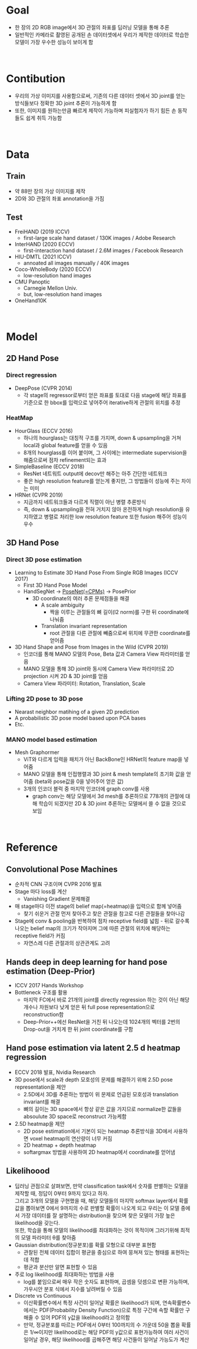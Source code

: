 # Goal
- 한 장의 2D RGB image에서 3D 관절의 좌표를 딥러닝 모델을 통해 추론
- 일반적인 카메라로 촬영된 공개된 손 데이터셋에서 우리가 제작한 데이터로 학습한 모델이 가장 우수한 성능이 보이게 함
</br></br></br>

# Contibution
- 우리의 가상 이미지를 사용함으로써, 기존의 다른 데이터 셋에서 3D joint를 얻는 방식들보다 정확한 3D joint 추론이 가능하게 함
- 또한, 이미지를 원하는만큼 빠르게 제작이 가능하며 피실험자가 하기 힘든 손 동작들도 쉽게 취득 가능함
</br></br></br>

# Data
## Train
- 약 88만 장의 가상 이미지를 제작
- 2D와 3D 관절의 좌표 annotation을 가짐

## Test
- FreiHAND (2019 ICCV) 
	- first-large scale hand dataset / 130K images / Adobe Research 
- InterHAND (2020 ECCV) 
	- first-interaction hand dataset / 2.6M images / Facebook Research 
- HIU-DMTL (2021 ICCV) 
	- annoated all images manually / 40K images 
- Coco-WholeBody (2020 ECCV) 
	- low-resolution hand images 
- CMU Panoptic 
	- Carnegie Mellon Univ. 
	- but, low-resolution hand images 
- OneHand10K
</br></br></br> 

# Model
## 2D Hand Pose
### Direct regression
- DeepPose (CVPR 2014)
	- 각 stage의 regressor로부터 얻은 좌표를 토대로 다음 stage에 해당 좌표를 기준으로 한 bbox를 입력으로 넣어주어 iterative하게 관절의 위치를 추정
### HeatMap
- HourGlass (ECCV 2016)
	- 하나의 hourglass는 대칭적 구조를 가지며, down & upsampling을 거쳐 local과 global feature를 얻을 수 있음
	- 8개의 hourglass를 이어 붙이며, 그 사이에는 intermediate supervision을 해줌으로써 점차 refinement되는 효과
- SimpleBaseline (ECCV 2018)
	- ResNet 네트워트 output에 decov만 해주는 아주 간단한 네트워크
	- 좋은 high resolution feature를 얻는게 좋지만, 그 방법들이 성능에 주는 차이는 미미
- HRNet (CVPR 2019)
	- 지금까지 네트워크들과 다르게 직렬이 아닌 병렬 추론방식
	- 즉, down & upsampling을 전혀 거치지 않아 온전하게 high resolution을 유지하였고 병렬로 처리한 low resolution feature 또한 fusion 해주어 성능이 우수

## 3D Hand Pose
### Direct 3D pose estimation
- Learning to Estimate 3D Hand Pose From Single RGB Images (ICCV 2017)
  	- First 3D Hand Pose Model
  	- HandSegNet -> [PoseNet(=CPMs)](#convolutional-pose-machines) -> PosePrior
		- 3D coordinate의 여러 추론 문제점들을 해결
			- A scale ambiguity 
				- 짝을 이루는 관절들의 뼈 길이(l2 norm)를 구한 뒤 coordinate에 나눠줌
			- Translation invariant representation
				- root 관절을 다른 관절에 빼줌으로써 위치에 무관한 coordinate를 얻어줌
- 3D Hand Shape and Pose from Images in the Wild (CVPR 2019)
	- 인코더를 통해 MANO 모델의 Pose, Beta 값과 Camera View 파라미터를 얻음
	- MANO 모델을 통해 3D joint와 동시에 Camera View 파라미터로 2D projection 시켜 2D & 3D joint를 얻음
	- Camera View 파라미터: Rotation, Translation, Scale
### Lifting 2D pose to 3D pose
-  Nearast neighbor matihing of a given 2D prediction
-  A probabilistic 3D pose model based upon PCA bases
-  Etc.				
### MANO model based estimation
- Mesh Graphormer
	- ViT와 다르게 입력을 패치가 아닌 BackBone인 HRNet의 feature map을 넣어줌
	- MANO 모델을 통해 인접행렬과 3D joint & mesh template의 초기화 값을 얻어줌 (beta와 pose값을 0을 넣어주어 얻은 값)
	- 3개의 인코더 블럭 중 마지막 인코더에 graph conv를 사용
		- graph conv는 해당 모델에서 3d mesh를 추론하므로 778개의 관절에 대해 학습이 되겠지만 2D & 3D joint 추론하는 모델에서 쓸 수 없을 것으로 보임
</br></br></br>

# Reference
## Convolutional Pose Machines
- 순차적 CNN 구조이며 CVPR 2016 발표
- Stage 마다 loss를 계산 
  	- Vanishing Gradient 문제해결
- 매 stage마다 이전 stage의 belief map(=heatmap)을 입력으로 함께 넣어줌
  	- 찾기 쉬운거 관절 먼저 찾아주고 찾은 관절을 참고로 다른 관절들을 찾아나감
- Stage에 conv & pooling을 반복하여 점차 receptive field를 넓힘
		- 뒤로 갈수록 나오는 belief map의 크기가 작아지며 그에 따른 관절의 위치에 해당하는 receptive field가 커짐
  	- 자연스레 다른 관절과의 상관관계도 고려
## Hands deep in deep learning for hand pose estimation (Deep-Prior)
- ICCV 2017 Hands Workshop
- Bottleneck 구조를 활용
	- 마지막 FC에서 바로 21개의 joint를 directly regression 하는 것이 아닌 해당 개수나 차원보다 낮게 얻은 뒤 full pose representation으로 reconstruction함
	- Deep-Prior++에선 ResNet을 거친 뒤 나오는데 1024개의 벡터를 2번의 Drop-out을 거치게 한 뒤 joint coordinate를 구함
## Hand pose estimation via latent 2.5 d heatmap regression
- ECCV 2018 발표, Nvidia Research
- 3D pose에서 scale과 depth 모호성의 문제를 해결하기 위해 2.5D pose representation을 제안
	- 2.5D에서 3D를 추론하는 방법이 위 문제로 언급된 모호성과 translation invariant를 해결
	- 뼈의 길이는 3D space에서 항상 같은 값을 가지므로 normalize한 값들을 absoulute 3D space로 reconstruct 가능케함
- 2.5D heatmap을 제안
	- 2D pose estimation에서 기본이 되는 heatmap 추론방식을 3D에서 사용하면 voxel heatmap의 연산량이 너무 커짐
	- 2D heatmap + depth heatmap
	- softargmax 방법을 사용하여 2D heatmap에서 coordinate를 얻어냄
## Likelihoood
- 딥러닝 관점으로 살펴보면, 만약 classification task에서 숫자를 판별하는 모델을 제작할 때, 정답이 0부터 9까지 있다고 하자. </br> 그리고 3개의 모델을 구현했을 때, 해당 모델들의 마지막 softmax layer에서 확률 값을 뽑아보면 0에서 9까지의 수로 판별할 확률이 나오게 되고 우리는 이 모델 중에서 가장 데이터를 잘 설명하는 distribution을 찾으며 찾은 모델이 가장 높은 likelihood을 갖는다.</br>또한, 학습을 통해 모델의 likelihood를 최대화하는 것이 목적이며 그러기위해 최적의 모델 파라미터 θ를 찾아줌
- Gaussian distribution(정규분포)를 확률 모형으로 대부분 표현함
	- 관찰된 전체 데이터 집합이 평균을 중심으로 하여 뭉쳐져 있는 형태를 표현하는데 적합
	- 평균과 분산만 알면 표현할 수 있음
- 주로 log likelihood를 최대화하는 방법을 사용
	- log를 붙임으로써 매우 작은 숫자도 표현하며, 곱셈을 덧셈으로 변환 가능하며, 가우시안 분포 식에서 지수를 날려버릴 수 있음
- Discrete vs Continuous
	- 이산확률변수에서 특정 사건이 일어날 확률은 likelihood가 되며, 연속확률변수에서는 PDF(Probability Density Function)으로 특정 구간에 속할 확률만 구해줄 수 있어 PDF의 y값을 likelihood라고 정의함
	- 만약, 정규분포를 따르는 PDF에서 0부터 100까지의 수 가운데 50을 뽑을 확률은 1/∞이지만 likelihood로는 해당 PDF의 y값으로 표현가능하여 여러 사건이 일어날 경우, 해당 likelihood를 곱해주면 해당 사건들이 일어날 가능도가 계산
